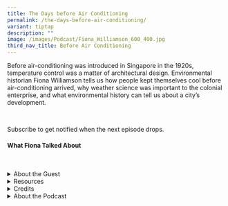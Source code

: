 ```yaml
---
title: The Days before Air Conditioning
permalink: /the-days-before-air-conditioning/
variant: tiptap
description: ""
image: /images/Podcast/Fiona_Williamson_600_400.jpg
third_nav_title: Before Air Conditioning
---
```

<p>Before air-conditioning was introduced in Singapore in the 1920s, temperature
control was a matter of architectural design. Environmental historian Fiona
Williamson tells us how people kept themselves cool before air-conditioning
arrived, why weather science was important to the colonial enterprise,
and what environmental history can tell us about a city’s development.
&nbsp;</p>
<p>
<br>
</p>
<p></p>
<p></p>
<p></p>
<p></p>
<p></p>
<p>Subscribe to get notified when the next episode drops.</p>
<p></p>
<h4><strong>What Fiona Talked About</strong></h4>
<p>
<br>
</p>
<p></p>
<details class="isomer-details">
<summary>About the Guest</summary>
<div data-type="detailsContent" class="isomer-details-content">
<p>Fiona Williamson is an environmental historian with a particular interest
in the history of the climate, meteorology and extreme weather in Singapore,
Malaysia and Hong Kong. She is professor of environmental history at the
Singapore Management University.</p>
</div>
</details>
<details class="isomer-details">
<summary>Resources</summary>
<div data-type="detailsContent" class="isomer-details-content">
<p>Fiona Williamson, “<a href="https://biblioasia.nlb.gov.sg/vol-21/issue-4/jan-mar-2026/air-conditioning-in-singapore/" rel="noopener noreferrer nofollow" target="_blank">Playing It Cool: The Early History of Air Conditioning in Singapore</a>,” <em>BiblioAsia</em> 21,
no. 4 (January–March 2026).
<br>Fiona Williamson, <em><a href="https://eservice.nlb.gov.sg/redir/itemdetails?bid=300140803" rel="noopener noreferrer nofollow" target="_blank">Imperial Weather: Meteorology, Science, and the Environment in Colonial Malaya</a> </em>(Pittsburgh:
University of Pittsburgh Press, 2025).
<br>
</p>
</div>
</details>
<details class="isomer-details">
<summary>Credits</summary>
<div data-type="detailsContent" class="isomer-details-content">
<p>This episode of BiblioAsia+ was hosted by Jimmy Yap and produced by Soh
Gek Han. Sound engineering was done by Nookcha Films. The background music
"Di Tanjong Katong" was composed by Ahmad Patek and performed by Chords
Haven. Special thanks to Fiona for coming on the show.</p>
</div>
</details>
<details class="isomer-details">
<summary>About the Podcast</summary>
<div data-type="detailsContent" class="isomer-details-content">
<p>BiblioAsia+ is a podcast about Singapore history by the National Library
Singapore.</p>
</div>
</details>
<p></p>
